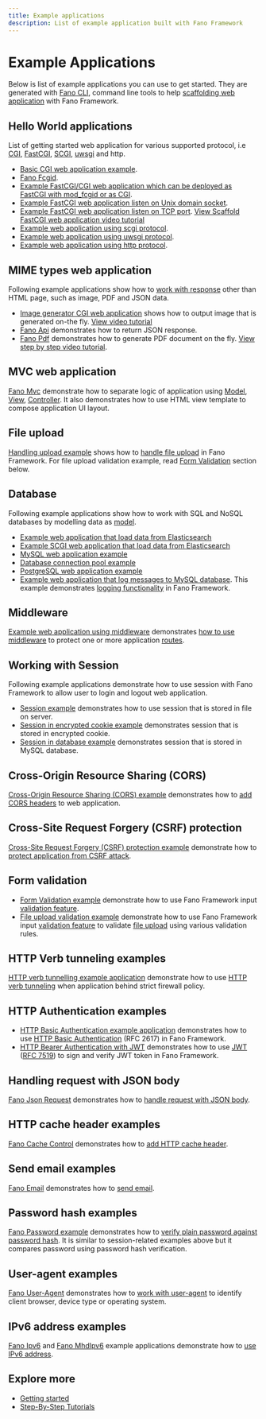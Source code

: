 ```yaml
---
title: Example applications
description: List of example application built with Fano Framework
---
```


<h1 class="major">Example Applications</h1>

Below is list of example applications you can use to get started. They are
generated with [Fano CLI](https://github.com/fanoframework/fano-cli), command line tools to help [scaffolding web application](/scaffolding-with-fano-cli) with Fano Framework.

## Hello World applications

List of getting started web application for various supported protocol, i.e [CGI](https://tools.ietf.org/html/rfc3875), [FastCGI](http://www.mit.edu/~yandros/doc/specs/fcgi-spec.html), [SCGI](http://python.ca/scgi/protocol.txt), [uwsgi](https://uwsgi-docs.readthedocs.io/en/latest/Protocol.html) and http.

- [Basic CGI web application example](https://github.com/fanoframework/fano-app).
- [Fano Fcgid](https://github.com/fanoframework/fano-fcgid).
- [Example FastCGI/CGI web application which can be deployed as FastCGI with mod_fcgid or as CGI](https://github.com/fanoframework/fano-cgi-fcgi).
- [Example FastCGI web application listen on Unix domain socket](https://github.com/fanoframework/fano-fcgi-unix).
- [Example FastCGI web application listen on TCP port](https://github.com/fanoframework/fano-fastcgi). [View Scaffold FastCGI web application video tutorial](https://youtu.be/Z4Zmp-7Cqe4)
- [Example web application using scgi protocol](https://github.com/fanoframework/fano-scgi).
- [Example web application using uwsgi protocol](https://github.com/fanoframework/fano-uwsgi).
- [Example web application using http protocol](https://github.com/fanoframework/fano-http).

## MIME types web application

Following example applications show how to [work with response](/working-with-response) other than HTML page, such as image, PDF and JSON data.

- [Image generator CGI web application](https://github.com/fanoframework/fano-app-img) shows how to output image that is generated on-the fly. [View video tutorial](https://youtu.be/HCLzhgOfWJ8)
- [Fano Api](https://github.com/fanoframework/fano-api) demonstrates how to return JSON response.
- [Fano Pdf](https://github.com/fanoframework/fano-pdf) demonstrates how to generate PDF document on the fly. [View step by step video tutorial](https://youtu.be/kEjFaOMi888).

## MVC web application

[Fano Mvc](https://github.com/fanoframework/fano-mvc) demonstrate how to separate logic of application using [Model](/working-with-models), [View](/working-with-views), [Controller](/working-with-controllers). It also demonstrates how to use HTML view template to compose application UI layout.

## File upload

[Handling upload example](https://github.com/fanoframework/fano-upload) shows how to [handle file upload](/handling-file-upload) in Fano Framework.
For file upload validation example, read [Form Validation](#form-validation) section below.

## Database

Following example applications show how to work with SQL and NoSQL databases by modelling data as [model](/working-with-models).

- [Example web application that load data from Elasticsearch](https://github.com/fanoframework/fano-elasticsearch)
- [Example SCGI web application that load data from Elasticsearch](https://github.com/fanoframework/fano-elastic)
- [MySQL web application example](https://github.com/fanoframework/fano-app-db)
- [Database connection pool example](https://github.com/fanoframework/fano-db-pool)
- [PostgreSQL web application example](https://github.com/fanoframework/fano-postgresql)
- [Example web application that log messages to MySQL database](https://github.com/fanoframework/fano-db-logger). This example demonstrates [logging functionality](/utilities/using-loggers) in Fano Framework.

## Middleware

[Example web application using middleware](https://github.com/fanoframework/fano-app-middleware) demonstrates [how to use middleware](/middlewares) to protect one or more application [routes](/working-with-router).

## Working with Session

Following example applications demonstrate how to use session with Fano Framework to allow user to login and logout web application.

- [Session example](https://github.com/fanoframework/fano-session) demonstrates how to use session that is stored in file on server.
- [Session in encrypted cookie example](https://github.com/fanoframework/fano-session-cookie) demonstrates session that is stored in encrypted cookie.
- [Session in database example](https://github.com/fanoframework/fano-db-session) demonstrates session that is stored in MySQL database.

## Cross-Origin Resource Sharing (CORS)

[Cross-Origin Resource Sharing (CORS) example](https://github.com/fanoframework/fano-cors) demonstrates how to [add CORS headers](/security/handling-cors) to web application.

## Cross-Site Request Forgery (CSRF) protection

[Cross-Site Request Forgery (CSRF) protection example](https://github.com/fanoframework/fano-csrf) demonstrate how to [protect application from CSRF attack](/security/csrf-protection).

## <a name="form-validation"></a>Form validation

- [Form Validation example](https://github.com/fanoframework/fano-validation) demonstrate how to use Fano Framework input [validation feature](/security/form-validation).
- [File upload validation example](https://github.com/fanoframework/fano-scgi-upload) demonstrate how to use Fano Framework input [validation feature](/security/form-validation) to validate [file upload](/handling-file-upload) using various validation rules.

## HTTP Verb tunneling examples

[HTTP verb tunnelling example application](https://github.com/fanoframework/fano-verb-tunneling) demonstrate how to use [HTTP verb tunneling](/security/http-verb-tunneling) when application behind strict firewall policy.

## HTTP Authentication examples

- [HTTP Basic Authentication example application](https://github.com/fanoframework/fano-basic-auth) demonstrates how to use [HTTP Basic Authentication](/security/http-authentication) (RFC 2617) in Fano Framework.
- [HTTP Bearer Authentication with JWT](https://github.com/fanoframework/fano-jwt) demonstrates how to use [JWT](/security/jwt) ([RFC 7519](https://tools.ietf.org/html/rfc7519)) to sign and verify JWT token in Fano Framework.

## Handling request with JSON body

[Fano Json Request](https://github.com/fanoframework/fano-json-request) demonstrates how to [handle request with JSON body](/working-with-request#handling-request-with-json-body).

## HTTP cache header examples

[Fano Cache Control](https://github.com/fanoframework/fano-cache-control) demonstrates how to [add HTTP cache header](/working-with-response/http-cache-header).

## Send email examples

[Fano Email](https://github.com/fanoframework/fano-email) demonstrates how to [send email](/utilities/sending-email).

## Password hash examples

[Fano Password example](https://github.com/fanoframework/fano-password) demonstrates how to [verify plain password against password hash](/security/password-hash).
It is similar to session-related examples above but it compares password using password hash verification.

## User-agent examples

[Fano User-Agent](https://github.com/fanoframework/fano-user-agent) demonstrates how to [work with user-agent](/utilities/identifying-client-user-agent) to identify client browser, device type or operating system.

## IPv6 address examples

[Fano Ipv6](https://github.com/fanoframework/fano-ipv6) and [Fano MhdIpv6](https://github.com/fanoframework/fano-mhdipv6) example applications demonstrate how to [use IPv6 address](/working-with-application#use-ipv6-address).

## Explore more

- [Getting started](/getting-started)
- [Step-By-Step Tutorials](/tutorials)
